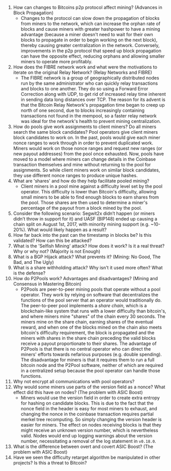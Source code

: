 1. How can changes to Bitcoins p2p protocol affect mining? (Advances in Block Propagation)
    * Changes to the protocol can slow down the propagation of blocks from miners to the network, which can increase the orphan rate of blocks and cause miners with greater hashpower to have a mining advantage (because a miner doesn't need to wait for their own blocks to propagate in order to begin working on the next block), thereby causing greater centralization in the network. Conversely, improvements in the p2p protocol that speed up block propagation can have the opposite effect, reducing orphans and allowing smaller miners to operate more profitably.
1. How does the FIBRE network work and what were the motivations to iterate on the original Relay Network? (Relay Networks and FIBRE)
    * The FIBRE network is a group of geographically distributed nodes run by the same administrator who can quickly relay transactions and blocks to one another. They do so using a Forward Error Correction along with UDP, to get rid of increased relay time inherent in sending data long distances over TCP. The reason for its advent is that the Bitcoin Relay Network's propagation time began to creep up north of one second, due to blocks increasingly containing transactions not found in the mempool, so a faster relay network was ideal for the network's health to prevent mining centralization.
1. How do pools give work assignments to client miners? Do all miners search the same block candidates?
Pool operators give client miners block candidates to work on. In the past, pools would give each miner nonce ranges to work through in order to prevent duplicated work. Miners would work on those nonce ranges and request new ranges (or new payout addresses) from the pool once exhausted. Now, pools have moved to a model where miners can change details in the Coinbase transaction themselves and mine without returning to the pool for assignments. So while client miners work on similar block candidates, they use different nonce ranges to produce unique hashes.
1. What are 'shares' and how do they help facilitate pooled mining?
    * Client miners in a pool mine against a difficulty level set by the pool operator. This difficulty is lower than Bitcoin's difficulty, allowing small miners to be able to find enough blocks to earn shares from the pool. Those shares are then used to determine a miner's percentage of the payout from a block mined by the pool.
1. Consider the following scenario: Segwit2x didn’t happen (or miners didn’t throw in support for it) and UASF (BIP148) ended up causing a chain split on August 1st, 2017, with minority mining support (e.g. ~10-20%). What would likely happen as a result?
1. How far back into the past can the timestamp in blocks be? Is this validated? How can this be attacked?
1. What is the 'Selfish Mining' attack? How does it work? Is it a real threat? Why or why not? (Majority is not Enough)
1. What is a BGP Hijack attack? What prevents it? (Mining: No Good, The Bad, and The Ugly)
1. What is a share withholding attack? Why isn't it used more often? What is the defense?
1. How do P2Pools work? Advantages and disadvantages? (Mining and Consensus in Mastering Bitcoin)
    * P2Pools are peer-to-peer mining pools that operate without a pool operator. They work by relying on software that decentralizes the functions of the pool server that an operator would traditionally do. The peer-to-peer pool implements a *share chain*, which is a blockchain-like system that runs with a lower difficulty than bitcoin's, and where miners mine "shares" of the chain every 30 seconds. The miners mine on the share chain, earning shares of the eventual reward, and when one of the blocks mined on the chain also meets bitcoin's difficulty requirement, the block is propagated and the miners with shares in the share chain preceding the valid blocks receive a payout proportionate to their shares. The advantage of P2Pools is that there is no central operator who can direct the miners' efforts towards nefarious purposes (e.g. double spending). The disadvantage for miners is that it requires them to run a full bitcoin node and the P2Pool software, neither of which are required in a centralized setup because the pool operator can handle those functions.
1. Why not encrypt all communications with pool operators?
1. Why would some miners use parts of the version field as a nonce? What effect did this have on nodes? (The problem with ASIC Boost)
    * Miners would use the version field in order to create extra entropy for hashing on candidate blocks. This is due to the fact that the nonce field in the header is easy for most miners to exhaust, and changing the nonce in the coinbase transaction requires partial merkel tree recomputing. So simply changing the version header is easier for miners. The effect on nodes receiving blocks is that they might receive an unknown version number, which is nevertheless valid. Nodes would end up logging warnings about the version number, necessitating a removal of the log statement in `v0.18.0`.
1. What is the difference between overt and covert ASIC Boost? (The problem with ASIC Boost)
1. Have we seen the difficulty retarget algorithm be manipulated in other projects? Is this a threat to Bitcoin?